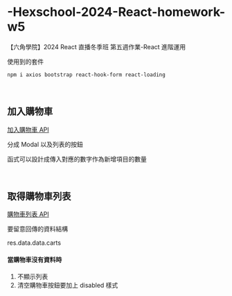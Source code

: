 # -Hexschool-2024-React-homework-w5

【六角學院】2024 React 直播冬季班 第五週作業-React 進階運用

使用到的套件

```bash
npm i axios bootstrap react-hook-form react-loading
```

<br>

## 加入購物車

[加入購物車 API](<https://hexschool.github.io/ec-courses-api-swaggerDoc/#/%E5%AE%A2%E6%88%B6%E8%B3%BC%E7%89%A9%20-%20%E8%B3%BC%E7%89%A9%E8%BB%8A%20(Cart)/post_v2_api__api_path__cart>)

分成 Modal 以及列表的按鈕

函式可以設計成傳入對應的數字作為新增項目的數量

<br>

## 取得購物車列表

[購物車列表 API](<https://hexschool.github.io/ec-courses-api-swaggerDoc/#/%E5%AE%A2%E6%88%B6%E8%B3%BC%E7%89%A9%20-%20%E8%B3%BC%E7%89%A9%E8%BB%8A%20(Cart)/get_v2_api__api_path__cart>)

要留意回傳的資料結構

res.data.data.carts

#### 當購物車沒有資料時

1. 不顯示列表
2. 清空購物車按鈕要加上 disabled 樣式

<br>
